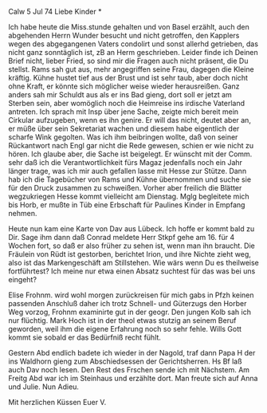  Calw 5 Jul 74
Liebe Kinder <Fried>*

Ich habe heute die Miss.stunde gehalten und von Basel erzählt, auch den abgehenden Herrn Wunder besucht und nicht getroffen, den Kapplers wegen des abgegangenen Vaters condolirt und sonst allerhd getrieben, das nicht ganz sonntäglich ist, zB an Herm geschrieben. Leider finde ich Deinen Brief nicht, lieber Fried, so sind mir die Fragen auch nicht präsent, die Du stellst. Rams sah gut aus, mehr angegriffen seine Frau, dagegen die Kleine kräftig. Kühne hustet tief aus der Brust und ist sehr taub, aber doch nicht ohne Kraft, er könnte sich möglicher weise wieder herausreißen. Ganz anders sah mir Schuldt aus als er ins Bad gieng, dort soll er jetzt am Sterben sein, aber womöglich noch die Heimreise ins irdische Vaterland antreten. Ich sprach mit Insp über jene Sache, zeigte mich bereit mein Cirkular aufzugeben, wenn es ihn genire. Er will das nicht, deutet aber an, er müße über sein Sekretariat wachen und diesem habe eigentlich der scharfe Wink gegolten. Was ich ihm beibringen wollte, daß von seiner Rückantwort nach Engl gar nicht die Rede gewesen, schien er wie nicht zu hören. Ich glaube aber, die Sache ist beigelegt. Er wünscht mit der Comm. sehr daß ich die Verantwortlichkeit fürs Magaz jedenfalls noch ein Jahr länger trage, was ich mir auch gefallen lasse mit Hesse zur Stütze. Dann hab ich die Tagebücher von Rams und Kühne übernommen und suche sie für den Druck zusammen zu schweißen. Vorher aber freilich die Blätter wegzukriegen Hesse kommt vielleicht am Dienstag. Mglg begleitete mich bis Horb, er mußte in Tüb eine Erbschaft für Paulines Kinder in Empfang nehmen.

Heute nun kam eine Karte von Dav aus Lübeck. Ich hoffe er kommt bald zu Dir. Sage ihm dann daß Conrad meldete Herr Stkpf gehe am 16. für 4 Wochen fort, so daß er also früher zu sehen ist, wenn man ihn braucht. 
Die Fräulein von Rüdt ist gestorben, berichtet Irion, und ihre Nichte zieht weg, also ist das Markengeschäft am Stillstehen. Wie wärs wenn Du es theilweise fortführtest? Ich meine nur etwa einen Absatz suchtest für das was bei uns eingeht?

Elise Frohnm. wird wohl morgen zurückreisen für mich gabs in Pfzh keinen passenden Anschluß daher ich trotz Schnell- und Güterzugs den Horber Weg vorzog, Frohnm examinirte gut in der geogr. Den jungen Kolb sah ich nur flüchtig. Mark Hoch ist in der theol etwas stutzig an seinem Beruf geworden, weil ihm die eigene Erfahrung noch so sehr fehle. Wills Gott kommt sie sobald er das Bedürfniß recht fühlt.

Gestern Abd endlich badete ich wieder in der Nagold, traf dann Papa H der ins Waldhorn gieng zum Abschiedsessen der Gerichtsherren. Hs Bf laß auch Dav noch lesen. Den Rest des Frschen sende ich mit Nächstem. Am Freitg Abd war ich im Steinhaus und erzählte dort. Man freute sich auf Anna und Julie. Nun Adieu.

Mit herzlichen Küssen
 Euer V.
